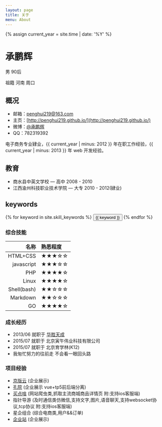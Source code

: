 ```yaml
---
layout: page
title: 关于
menu: About
---
```

{% assign current_year = site.time | date: '%Y' %}

承鹏辉
===
男 90后

祖籍 河南 周口

## 概况

- 邮箱：penghui219@163.com
- 主页：[http://penghui219.github.io/](http://penghui219.github.io/)
- 微博：[@承鹏辉](http://weibo.com/peen219)
- QQ：782319392

电子商务专业肄业，{{ current_year | minus: 2012 }} 年在职工作经验，{{ current_year | minus: 2013 }} 年 web 开发经验。

## 教育

- 商水县中英文学校  — 高中 2008 - 2010
- 江西渝州科技职业技术学院 — 大专 2010 - 2012(肄业)

## keywords
<div class="btn-inline">
{% for keyword in site.skill_keywords %} <button class="btn btn-outline" type="button">{{ keyword }}</button> {% endfor %}
</div>

### 综合技能

| 名称 | 熟悉程度
|--:|:--|
| HTML+CSS | ★★★☆☆ |
| javascript | ★★★☆☆ |
| PHP | ★★★★☆ |
| Linux | ★★★★☆ |
| Shell(bash) | ★★☆☆☆ |
| Markdown | ★★☆☆☆ |
| GO | ★★★★☆ |



### 成长经历
* 2013/06 就职于 [华胜天成](http://www.teamsun.com.cn/)
* 2015/07 就职于 北京寅午伟业科技有限公司
* 2015/07 就职于 北京育学林(K12)
* 我匆忙努力的往前走 不会看一眼回头路

### 项目经验
* <a href='http://www.jingbanyun.com'>京版云</a> (企业展示)
* <a href='http://admin.cicu.chinesecio.com'>孔院</a> (企业展示 vue+tp5前后端分离)
* <a href='http://maidian3.youyoule.com/'>买点啥</a> (网站爬虫类,抓取主流商城商品详情页   附:支持ios客服端)
* 指针导游 (及时通信类仿微信,支持文字,图片,语音聊天,支持websocket协议,tcp协议 附:支持ios客服端)
* 星企组合 (综合电商类,用户&&订单)
* <a href='http://www.bjxgmh.com'>企业站</a> (企业展示)

